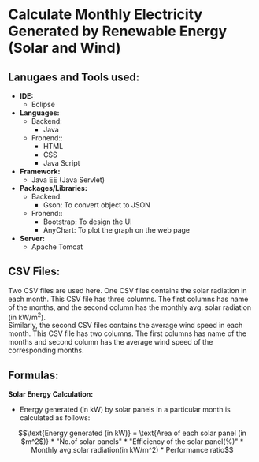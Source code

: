 # Calculate Monthly Electricity Generated by Renewable Energy (Solar and Wind) 

## Lanugaes and Tools used:
- **IDE:**
    - Eclipse
- **Languages:**
    - Backend:
        - Java
    - Fronend::
        - HTML
        - CSS
        - Java Script
- **Framework:**
    - Java EE (Java Servlet)
- **Packages/Libraries:**
    - Backend:
        - Gson: To convert object to JSON
    - Fronend::
        - Bootstrap: To design the UI
        - AnyChart: To plot the graph on the web page
- **Server:**
    - Apache Tomcat


## CSV Files: 
Two CSV files are used here. One CSV files contains the solar radiation in each month. This CSV file has three columns. The first columns has name of the months, and the second column has the monthly avg. solar radiation (in kW/m<sup>2</sup>). <br>
Similarly, the second CSV files contains the average wind speed in each month. This CSV file has two columns. The first columns has name of the months and second column has the average wind speed of the corresponding months.


## Formulas:
**Solar Energy Calculation:** <br>
- Energy generated (in kW) by solar panels in a particular month is calculated as follows:

$$\text{Energy generated (in kW)} = \text{Area of each solar panel (in $m^2$)} * "No.of solar panels" * "Efficiency of the solar panel(%)" * Monthly avg.solar radiation(in kW/m^2) * Performance ratio$$
